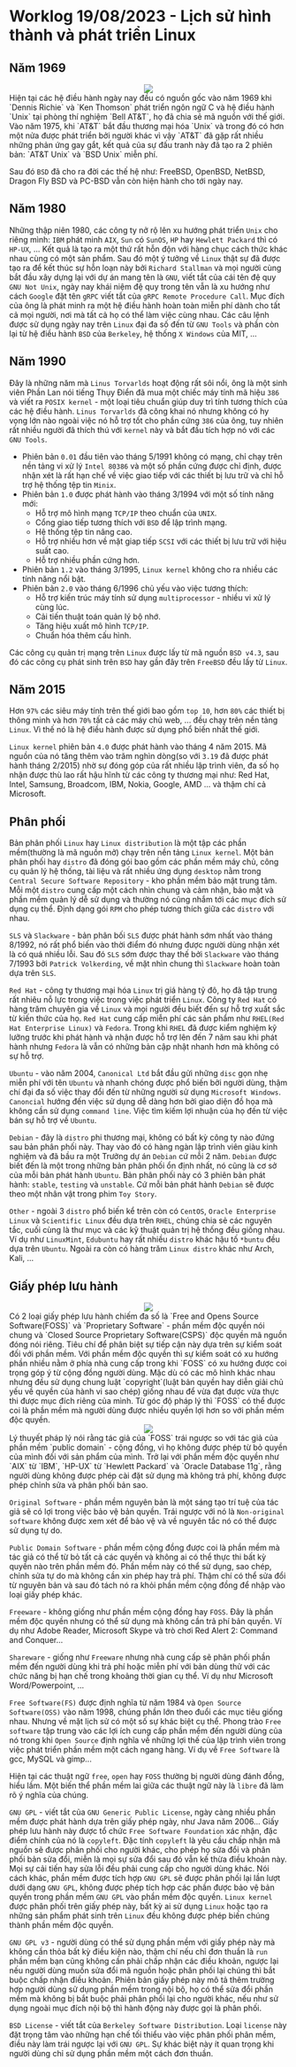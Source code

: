 # Worklog 19/08/2023 - Lịch sử hình thành và phát triển Linux
## Năm 1969
<div style="text-align:center"><img src="images/dennis_ritchie_and_ken_thompson.jpg" /></div>
Hiện tại các hệ điều hành ngày nay đều có nguồn gốc vào năm 1969 khi `Dennis Richie` và `Ken Thomson` phát triển ngôn ngữ C và hệ điều hành `Unix` tại phòng thí nghiệm `Bell AT&T`, họ đã chia sẻ mã nguồn với thế giới. Vào năm 1975, khi `AT&T` bắt đầu thương mại hóa `Unix` và trong đó có hơn một nửa được phát triển bởi người khác vì vậy `AT&T` đã gặp rất nhiều những phản ứng gay gắt, kết quả của sự đấu tranh này đã tạo ra 2 phiên bản: `AT&T Unix` và `BSD Unix` miễn phí.

Sau đó `BSD` đã cho ra đời các thế hệ như: FreeBSD, OpenBSD, NetBSD, Dragon Fly BSD và PC-BSD vẫn còn hiện hành cho tới ngày nay.
## Năm 1980
Những thập niên 1980, các công ty nở rộ lên xu hướng phát triển `Unix` cho riêng mình: `IBM` phát minh `AIX`, `Sun` có `SunOS`, `HP` hay `Hewlett Packard` thì có `HP-UX`, ... Kết quả là tạo ra một thứ rất hỗn độn với hàng chục cách thức khác nhau cùng có một sản phẩm. Sau đó một ý tưởng về `Linux` thật sự đã được tạo ra để kết thúc sự hỗn loạn này bởi `Richard Stallman` và mọi người cùng bắt đầu xây dựng lại với dự án mang tên là `GNU`, viết tắt của cái tên đệ quy `GNU Not Unix`, ngày nay khái niệm đệ quy trong tên vẫn là xu hướng như cách `Google` đặt tên `gRPC` viết tắt của `gRPC Remote Procedure Call`. Mục đích của ông là phát minh ra một hệ điều hành hoàn toàn miễn phí dành cho tất cả mọi người, nơi mà tất cả họ có thể làm việc cùng nhau. Các câu lệnh được sử dụng ngày nay trên `Linux` đại đa số đến từ `GNU Tools` và phần còn lại từ hệ điều hành `BSD` của `Berkeley`, hệ thống `X Windows` của MIT, ...
## Năm 1990
Đây là những năm mà `Linus Torvarlds` hoạt động rất sôi nổi, ông là một sinh viên Phần Lan nói tiếng Thụy Điển đã mua một chiếc máy tính mã hiệu `386` và viết ra `POSIX kernel` - một loại tiêu chuẩn giúp duy trì tính tương thích của các hệ điều hành. `Linus Torvarlds` đã công khai nó nhưng không có hy vọng lớn nào ngoài việc nó hỗ trợ tốt cho phần cứng `386` của ông, tuy nhiên rất nhiều người đã thích thú với `kernel` này và bắt đầu tích hợp nó với các `GNU Tools`.

- Phiên bản `0.01` đầu tiên vào tháng 5/1991 không có mạng, chỉ chạy trên nền tảng vi xử lý `Intel 80386` và một số phần cứng được chỉ định, được nhận xét là rất hạn chế về việc giao tiếp với các thiết bị lưu trữ và chỉ hỗ trợ hệ thống tệp tin `Minix`.
- Phiên bản `1.0` được phát hành vào tháng 3/1994 với một số tính năng mới:  
    - Hỗ trợ mô hình mạng `TCP/IP` theo chuẩn của `UNIX`.
    - Cổng giao tiếp tương thích với `BSD` để lập trình mạng.
    - Hệ thống tệp tin nâng cao.
    - Hỗ trợ nhiều hơn về mặt giap tiếp `SCSI` với các thiết bị lưu trữ với hiệu suất cao.
    - Hỗ trợ nhiều phần cứng hơn.
- Phiên bản `1.2` vào tháng 3/1995, `Linux kernel` không cho ra nhiều các tính năng nổi bật.
- Phiên bản `2.0` vào tháng 6/1996 chủ yếu vào việc tương thích:
    - Hỗ trợ kiến trúc máy tính sử dụng `multiprocessor` - nhiều vi xử lý cùng lúc.
    - Cải tiến thuật toán quản lý bộ nhớ.
    - Tăng hiệu xuất mô hình `TCP/IP`.
    - Chuẩn hóa thêm cấu hình.

Các công cụ quản trị mạng trên `Linux` được lấy từ mã nguồn `BSD v4.3`, sau đó các công cụ phát sinh trên `BSD` hay gần đây trên `FreeBSD` đều lấy từ `Linux`.
## Năm 2015
Hơn `97%` các siêu máy tính trên thế giới bao gồm `top 10`, hơn `80%` các thiết bị thông minh và hơn `70%` tất cả các máy chủ web, ... đều chạy trên nền tảng `Linux`. Vì thế nó là hệ điều hành được sử dụng phổ biến nhất thế giới.

`Linux kernel` phiên bản `4.0` được phát hành vào tháng 4 năm 2015. Mã nguồn của nó tăng thêm vào trăm nghìn dòng(so với `3.19` đã được phát hành tháng 2/2015) nhờ sự đóng góp của rất nhiều lập trình viên, đa số họ nhận được thù lao rất hậu hĩnh từ các công ty thương mại như: Red Hat, Intel, Samsung, Broadcom, IBM, Nokia, Google, AMD ... và thậm chí cả Microsoft.
## Phân phối
Bản phân phối `Linux` hay `Linux distribution` là một tập các phần mềm(thường là mã nguồn mở) chạy trên nền tảng `Linux kernel`. Một bản phân phối hay `distro` đã đóng gói bao gồm các phần mềm máy chủ, công cụ quản lý hệ thống, tài liệu và rất nhiều ứng dụng `desktop` nằm trong `Central Secure Software Repository` - kho phần mềm bảo mật trung tâm. Mỗi một `distro` cung cấp một cách nhìn chung và cảm nhận, bảo mật và phần mềm quản lý dễ sử dụng và thường nó cũng nhắm tới các mục đích sử dụng cụ thể. Định dạng gói `RPM` cho phép tương thích giữa các `distro` với nhau.

`SLS` và `Slackware` - bản phân bối `SLS` được phát hành sớm nhất vào tháng 8/1992, nó rất phổ biến vào thời điểm đó nhưng được người dùng nhận xét là có quá nhiều lỗi. Sau đó `SLS` sớm được thay thế bởi `Slackware` vào tháng 7/1993 bởi `Patrick Volkerding`, về mặt nhìn chung thì `Slackware` hoàn toàn dựa trên `SLS`.

`Red Hat` - công ty thương mại hóa `Linux` trị giá hàng tỷ đô, họ đã tập trung rất nhiêu nỗ lực trong việc trong việc phát triển `Linux`. Công ty `Red Hat` có hàng trăm chuyên gia về `Linux` và mọi người đều biết đến sự hỗ trợ xuất sắc từ kiến thức của họ. `Red Hat` cung cấp miễn phí các sản phẩm như `RHEL(Red Hat Enterprise Linux)` và `Fedora`. Trong khi `RHEL` đã được kiểm nghiệm kỹ lưỡng trước khi phát hành và nhận được hỗ trợ lên đến 7 năm sau khi phát hành nhưng `Fedora` là vẫn có những bản cập nhật nhanh hơn mà không có sự hỗ trợ.

`Ubuntu` - vào năm 2004, `Canonical Ltd` bắt đầu gửi những `disc` gọn nhẹ miễn phí với tên `Ubuntu` và nhanh chóng được phổ biến bởi người dùng, thậm chí đại đa số việc thay đổi đến từ những người sử dụng `Microsoft Windows`. `Canoncial` hướng đến việc sử dụng dễ dàng hơn bởi giao diện đồ họa mà không cần sử dụng `command line`. Việc tìm kiếm lợi nhuận của họ đến từ việc bán sự hỗ trợ về `Ubuntu`.

`Debian` -  đây là `distro` phi thương mại, không có bất kỳ công ty nào đứng sau bản phân phối này. Thay vào đó có hàng ngàn lập trình viên giàu kinh nghiệm và đã bầu ra một Trưởng dự án `Debian` cứ mỗi 2 năm. `Debian` được biết đến là một trong những bản phân phối ổn định nhất, nó cũng là cơ sở của mỗi bản phát hành `Ubuntu`. Bản phân phối này có 3 phiên bản phát hành: `stable`, `testing` và `unstable`. Cứ mỗi bản phát hành `Debian` sẽ được theo một nhân vật trong phim `Toy Story`.

`Other` - ngoài 3 `distro` phổ biến kể trên còn có `CentOS`, `Oracle Enterprise Linux` và `Scientific Linux` đều dựa trên `RHEL`, chúng chia sẻ các nguyên tắc, cuối cùng là thư mục và các kỹ thuật quản trị hệ thống đều giống nhau. Ví dụ như `LinuxMint`, `Edubuntu` hay rất nhiều `distro` khác hậu tố `*buntu` đều dựa trên `Ubuntu`. Ngoài ra còn có hàng trăm `Linux distro` khác như Arch, Kali, ...

## Giấy phép lưu hành
<div style="text-align:center"><img src="images/software_license.png" /></div>
Có 2 loại giấy phép lưu hành chiếm đa số là `Free and Opens Source Software(FOSS)` và `Proprietary Software` - phần mềm độc quyền nói chung và `Closed Source Proprietary Software(CSPS)` độc quyền mã nguồn đóng nói riêng. Tiêu chí để phân biệt sự tiếp cận này dựa trên sự kiểm soát đối với phần mềm. Với phần mềm độc quyền thì sự kiểm soát có xu hướng phần nhiều nằm ở phía nhà cung cấp trong khi `FOSS` có xu hướng được coi trọng góp ý từ cộng đồng người dùng. Mặc dù có các mô hình khác nhau nhưng đều sử dụng chung luật `copyright`(luật bản quyền hay diễn giải chủ yếu về quyền của hành vi sao chép) giống nhau để vừa đạt được vừa thực thi được mục đích riêng của mình. Từ góc độ pháp lý thì `FOSS` có thể được coi là phần mềm mà người dùng được nhiều quyền lợi hơn so với phần mềm độc quyền.
<div style="text-align:center"><img src="images/copy_logo.jpg" /></div>
Lý thuyết pháp lý nói rằng tác giả của `FOSS` trái ngược so với tác giả của phần mềm `public domain` - cộng đồng, vì họ không được phép từ bỏ quyền của mình đối với sản phẩm của mình. Trở lại với phần mềm độc quyền như `AIX` từ `IBM`, `HP-UX` từ `Hewlett Packard` và `Oracle Database 11g`, rằng người dùng không được phép cài đặt sử dụng mà không trả phí, không được phép chỉnh sửa và phân phối bản sao.

`Original Software` - phần mềm nguyên bản là một sáng tạo trí tuệ của tác giả sẽ có lợi trong việc bảo vệ bản quyền. Trái ngược với nó là `Non-original software` không được xem xét để bảo vệ và về nguyên tắc nó có thể được sử dụng tự do.

`Public Domain Software` - phần mềm cộng đồng được coi là phần mềm mà tác giả có thể từ bỏ tất cả các quyền và không ai có thể thực thi bất kỳ quyền nào trên phần mềm đó. Phần mềm này có thể sử dụng, sao chép, chỉnh sửa tự do mà không cần xin phép hay trả phí. Thậm chí có thể sửa đổi từ nguyên bản và sau đó tách nó ra khỏi phần mềm cộng đồng để nhập vào loại giấy phép khác.

`Freeware` - không giống như phần mềm cộng đồng hay `FOSS`. Đây là phần mềm độc quyền nhưng có thể sử dụng mà không cần trả phí bản quyền. Ví dụ như Adobe Reader, Microsoft Skype và trò chơi Red Alert 2: Command and Conquer...

`Shareware` - giống như `Freeware` nhưng nhà cung cấp sẽ phân phối phần mềm đến người dùng khi trả phí hoặc miễn phí với bản dùng thử với các chức năng bị hạn chế trong khoảng thời gian cụ thể. Ví dụ như Microsoft Word/Powerpoint, ...

`Free Software(FS)` được định nghĩa từ năm 1984 và `Open Source Software(OSS)` vào năm 1998, chúng phần lớn theo đuổi các mục tiêu giống nhau. Nhưng về mặt lịch sử có một số sự khác biệt cụ thể. Phong trào `Free software` tập trung vào các lợi ích cung cấp phần mềm đến người dùng của nó trong khi `Open Source` định nghĩa về những lợi thế của lập trình viên trong việc phát triển phần mềm một cách ngang hàng. Ví dụ về `Free Software` là gcc, MySQL và gimp...

Hiện tại các thuật ngữ `free`, `open` hay `FOSS` thường bị người dùng đánh đồng, hiểu lầm. Một biến thể phần mềm lai giữa các thuật ngữ này là `libre` đã làm rõ ý nghĩa của chúng.

`GNU GPL` - viết tắt của `GNU Generic Public License`, ngày càng nhiều phần mềm được phát hành dựa trên giấy phép ngày, như Java năm 2006... Giấy phép lưu hành này được tổ chức `Free Software Foundation` xác nhận, đặc điểm chính của nó là `copyleft`. Đặc tính `copyleft` là yêu cầu chấp nhận mã nguồn sẽ được phân phối cho người khác, cho phép họ sửa đổi và phân phối bản sửa đổi, miễn là mọi sự sửa đổi sau đó vẫn kế thừa điều khoản này. Mọi sự cải tiến hay sửa lỗi đều phải cung cấp cho người dùng khác. Nói cách khác, phần mềm được tích hợp `GNU GPL` sẽ được phân phối lại lần lượt dưới dạng `GNU GPL`, không được phép tích hợp các phần được bảo vệ bản quyền trong phần mềm `GNU GPL` vào phần mềm độc quyền. `Linux kernel` được phân phối trên giấy phép này, bất kỳ ai sử dụng `Linux` hoặc tạo ra những sản phẩm phát sinh trên `Linux` đều không được phép biến chúng thành phần mềm độc quyền.

`GNU GPL v3` - người dùng có thể sử dụng phần mềm với giấy phép này mà không cần thỏa bất kỳ điều kiện nào, thậm chí nếu chỉ đơn thuần là `run` phần mềm bạn cũng không cần phải chấp nhận các điều khoản, ngược lại nếu người dùng muốn sửa đổi mã nguồn hoặc phân phối lại chúng thì bắt buộc chấp nhận điều khoản. Phiên bản giấy phép này mô tả thêm trường hợp người dùng sử dụng phần mềm trong nội bộ, họ có thể sửa đổi phần mềm mà không bị bắt buộc phải phân phối lại cho người khác, nếu như sử dụng ngoài mục đích nội bộ thì hành động này được gọi là phân phối.

`BSD License` - viết tắt của `Berkeley Software Distribution`. Loại `license` này đặt trọng tâm vào những hạn chế tối thiểu vào việc phân phối phân mềm, điều này làm trái ngược lại với `GNU GPL`. Sự khác biệt này ít quan trọng khi người dùng chỉ sử dụng phần mềm một cách đơn thuần.